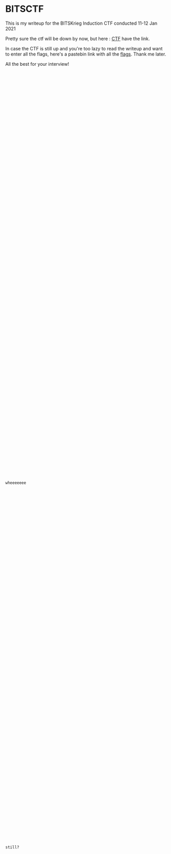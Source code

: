 # BITSCTF
This is my writeup for the BITSKrieg Induction CTF conducted 11-12 Jan 2021


Pretty sure the ctf will be down by now, but here : [CTF](https://ctf.bitskrieg.org/challenges) have the link.

In case the CTF is still up and you're too lazy to read the writeup and want to enter all the flags, here's a pastebin link with all the [flags](https://www.youtube.com/watch?v=oHg5SJYRHA0). Thank me later.

<!----getRekt---->

All the best for your interview!

```



























































































wheeeeeee




















































           



























still?














































































































































































































































.
```

Damn, ok here, have some more ctf [challenges](https://ufile.io/kvzfzcbh) made by me! (All involve steganography, cryptography and forensics tho. No rev, I hate rev.)
Contact e on Discord (@DootDoot) for writeup/help.
